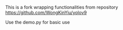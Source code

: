 This is a fork wrapping functionalities from repository https://github.com/WongKinYiu/yolov9

Use the demo.py for basic use
